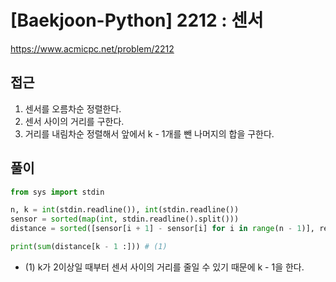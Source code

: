 [Baekjoon-Python] 2212 : 센서
=
<https://www.acmicpc.net/problem/2212>


접근
--


1. 센서를 오름차순 정렬한다.
2. 센서 사이의 거리를 구한다.
3. 거리를 내림차순 정렬해서 앞에서 k - 1개를 뺀 나머지의 합을 구한다.


풀이
--



```python
from sys import stdin

n, k = int(stdin.readline()), int(stdin.readline())
sensor = sorted(map(int, stdin.readline().split()))
distance = sorted([sensor[i + 1] - sensor[i] for i in range(n - 1)], reverse=True)

print(sum(distance[k - 1 :])) # (1)
```


* (1) k가 2이상일 때부터 센서 사이의 거리를 줄일 수 있기 때문에 k - 1을 한다.

